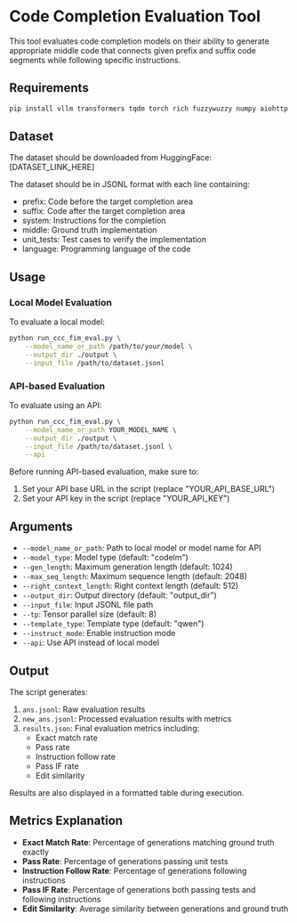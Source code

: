 # Code Completion Evaluation Tool

This tool evaluates code completion models on their ability to generate appropriate middle code that connects given prefix and suffix code segments while following specific instructions.

## Requirements

```bash
pip install vllm transformers tqdm torch rich fuzzywuzzy numpy aiohttp requests
```

## Dataset

The dataset should be downloaded from HuggingFace: [DATASET_LINK_HERE]

The dataset should be in JSONL format with each line containing:
- prefix: Code before the target completion area
- suffix: Code after the target completion area
- system: Instructions for the completion
- middle: Ground truth implementation
- unit_tests: Test cases to verify the implementation
- language: Programming language of the code

## Usage

### Local Model Evaluation

To evaluate a local model:

```bash
python run_ccc_fim_eval.py \
    --model_name_or_path /path/to/your/model \
    --output_dir ./output \
    --input_file /path/to/dataset.jsonl
```

### API-based Evaluation

To evaluate using an API:

```bash
python run_ccc_fim_eval.py \
    --model_name_or_path YOUR_MODEL_NAME \
    --output_dir ./output \
    --input_file /path/to/dataset.jsonl \
    --api
```

Before running API-based evaluation, make sure to:
1. Set your API base URL in the script (replace "YOUR_API_BASE_URL")
2. Set your API key in the script (replace "YOUR_API_KEY")

## Arguments

- `--model_name_or_path`: Path to local model or model name for API
- `--model_type`: Model type (default: "codelm")
- `--gen_length`: Maximum generation length (default: 1024)
- `--max_seq_length`: Maximum sequence length (default: 2048)
- `--right_context_length`: Right context length (default: 512)
- `--output_dir`: Output directory (default: "output_dir")
- `--input_file`: Input JSONL file path
- `--tp`: Tensor parallel size (default: 8)
- `--template_type`: Template type (default: "qwen")
- `--instruct_mode`: Enable instruction mode
- `--api`: Use API instead of local model

## Output

The script generates:
1. `ans.jsonl`: Raw evaluation results
2. `new_ans.jsonl`: Processed evaluation results with metrics
3. `results.json`: Final evaluation metrics including:
   - Exact match rate
   - Pass rate
   - Instruction follow rate
   - Pass IF rate
   - Edit similarity

Results are also displayed in a formatted table during execution.

## Metrics Explanation

- **Exact Match Rate**: Percentage of generations matching ground truth exactly
- **Pass Rate**: Percentage of generations passing unit tests
- **Instruction Follow Rate**: Percentage of generations following instructions
- **Pass IF Rate**: Percentage of generations both passing tests and following instructions
- **Edit Similarity**: Average similarity between generations and ground truth 